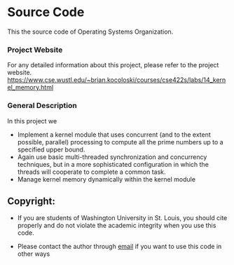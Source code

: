 # Source Code
This the source code of Operating Systems Organization.

### Project Website
For any detailed information about this project, please refer to the project website.
https://www.cse.wustl.edu/~brian.kocoloski/courses/cse422s/labs/14_kernel_memory.html

### General Description
In this project we
  - Implement a kernel module that uses concurrent (and to the extent possible, parallel) processing to compute all the prime numbers up to a specified upper bound.
  - Again use basic multi-threaded synchronization and concurrency techniques, but in a more sophisticated configuration in which the threads will cooperate to complete a common task.
  - Manage kernel memory dynamically within the kernel module

## Copyright:
  - If you are students of Washington University in St. Louis, you should cite properly and do not violate the academic integrity when you use this code.

  - Please contact the author through [email](mailto:Li.z@wustl.edu) if you want to use this code in other ways
